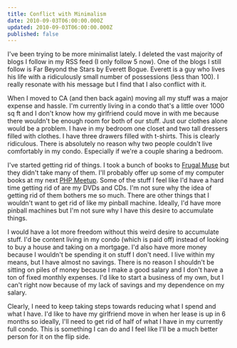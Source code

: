 ```yaml
---
title: Conflict with Minimalism
date: 2010-09-03T06:00:00.000Z
updated: 2010-09-03T06:00:00.000Z
published: false
---
```


I've been trying to be more minimalist lately. I deleted the vast majority of blogs I follow in my RSS feed (I only follow 5 now). One of the blogs I still follow is Far Beyond the Stars by Everett Bogue. Everett is a guy who lives his life with a ridiculously small number of possessions (less than 100). I really resonate with his message but I find that I also conflict with it.

When I moved to CA (and then back again) moving all my stuff was a major expense and hassle. I'm currently living in a condo that's a little over 1000 sq ft and I don't know how my girlfriend could move in with me because there wouldn't be enough room for both of our stuff. Just our clothes alone would be a problem. I have in my bedroom one closet and two tall dressers filled with clothes. I have three drawers filled with t-shirts. This is clearly ridiculous. There is absolutely no reason why two people couldn't live comfortably in my condo. Especially if we're a couple sharing a bedroom.

I've started getting rid of things. I took a bunch of books to [Frugal Muse](http://www.frugalmuse.com/) but they didn't take many of them. I'll probably offer up some of my computer books at my next [PHP Meetup](http://www.madisonphp.com). Some of the stuff I feel like I'd have a hard time getting rid of are my DVDs and CDs. I'm not sure why the idea of getting rid of them bothers me so much. There are other things that I wouldn't want to get rid of like my pinball machine. Ideally, I'd have more pinball machines but I'm not sure why I have this desire to accumulate things.

I would have a lot more freedom without this weird desire to accumulate stuff. I'd be content living in my condo (which is paid off) instead of looking to buy a house and taking on a mortgage. I'd also have more money because I wouldn't be spending it on stuff I don't need. I live within my means, but I have almost no savings. There is no reason I shouldn't be sitting on piles of money because I make a good salary and I don't have a ton of fixed monthly expenses. I'd like to start a business of my own, but I can't right now because of my lack of savings and my dependence on my salary.

Clearly, I need to keep taking steps towards reducing what I spend and what I have. I'd like to have my girlfriend move in when her lease is up in 6 months so ideally, I'll need to get rid of half of what I have in my currently full condo. This is something I can do and I feel like I'll be a much better person for it on the flip side.

